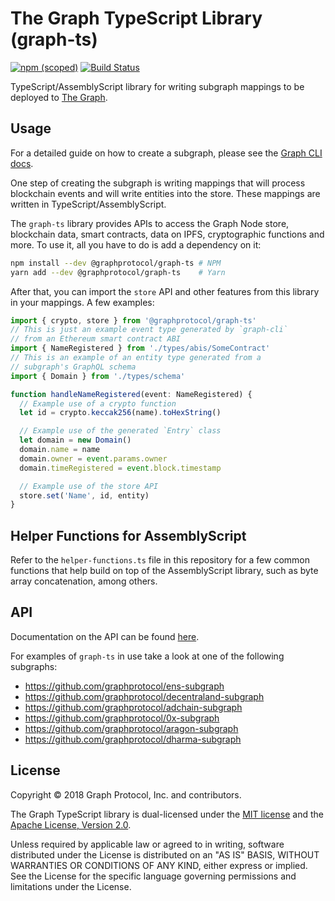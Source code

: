 # The Graph TypeScript Library (graph-ts)

[![npm (scoped)](https://img.shields.io/npm/v/@graphprotocol/graph-ts.svg)](https://www.npmjs.com/package/@graphprotocol/graph-ts)
[![Build Status](https://travis-ci.org/graphprotocol/graph-ts.svg?branch=master)](https://travis-ci.org/graphprotocol/graph-ts)

TypeScript/AssemblyScript library for writing subgraph mappings to be deployed to
[The Graph](https://github.com/graphprotocol/graph-node).

## Usage

For a detailed guide on how to create a subgraph, please see the
[Graph CLI docs](https://github.com/graphprotocol/graph-cli).

One step of creating the subgraph is writing mappings that will process blockchain events and will
write entities into the store. These mappings are written in TypeScript/AssemblyScript.

The `graph-ts` library provides APIs to access the Graph Node store, blockchain data, smart
contracts, data on IPFS, cryptographic functions and more. To use it, all you have to do is add a
dependency on it:

```sh
npm install --dev @graphprotocol/graph-ts # NPM
yarn add --dev @graphprotocol/graph-ts    # Yarn
```

After that, you can import the `store` API and other features from this library in your mappings. A
few examples:

```typescript
import { crypto, store } from '@graphprotocol/graph-ts'
// This is just an example event type generated by `graph-cli`
// from an Ethereum smart contract ABI
import { NameRegistered } from './types/abis/SomeContract'
// This is an example of an entity type generated from a
// subgraph's GraphQL schema
import { Domain } from './types/schema'

function handleNameRegistered(event: NameRegistered) {
  // Example use of a crypto function
  let id = crypto.keccak256(name).toHexString()

  // Example use of the generated `Entry` class
  let domain = new Domain()
  domain.name = name
  domain.owner = event.params.owner
  domain.timeRegistered = event.block.timestamp

  // Example use of the store API
  store.set('Name', id, entity)
}
```

## Helper Functions for AssemblyScript

Refer to the `helper-functions.ts` file in this repository for a few common functions that help
build on top of the AssemblyScript library, such as byte array concatenation, among others.

## API

Documentation on the API can be found
[here](https://thegraph.com/docs/en/developer/assemblyscript-api/).

For examples of `graph-ts` in use take a look at one of the following subgraphs:

- https://github.com/graphprotocol/ens-subgraph
- https://github.com/graphprotocol/decentraland-subgraph
- https://github.com/graphprotocol/adchain-subgraph
- https://github.com/graphprotocol/0x-subgraph
- https://github.com/graphprotocol/aragon-subgraph
- https://github.com/graphprotocol/dharma-subgraph

## License

Copyright &copy; 2018 Graph Protocol, Inc. and contributors.

The Graph TypeScript library is dual-licensed under the [MIT license](../../LICENSE-MIT) and the
[Apache License, Version 2.0](../../LICENSE-APACHE).

Unless required by applicable law or agreed to in writing, software distributed under the License is
distributed on an "AS IS" BASIS, WITHOUT WARRANTIES OR CONDITIONS OF ANY KIND, either express or
implied. See the License for the specific language governing permissions and limitations under the
License.
